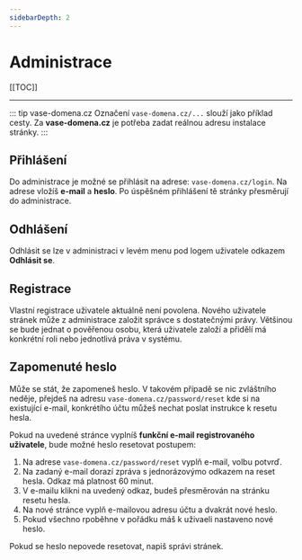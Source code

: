 ```yaml
---
sidebarDepth: 2
---
```


# Administrace


[[TOC]]

---

::: tip vase-domena.cz
Označení `vase-domena.cz/...` slouží jako příklad cesty. Za **vase-domena.cz** je potřeba zadat reálnou adresu instalace stránky.
:::

## Přihlášení

Do administrace je možné se přihlásit na adrese: `vase-domena.cz/login`. Na adrese vložíš **e-mail** a **heslo**. Po úspěšném přihlášení tě stránky přesměrují do administrace.

## Odhlášení
Odhlásit se lze v administraci v levém menu pod logem uživatele odkazem **Odhlásit se**.

## Registrace
Vlastní registrace uživatele aktuálně není povolena. Nového uživatele stránek může z administrace založit správce s dostatečnými právy. Většinou se bude jednat o pověřenou osobu, která uživatele založí a přidělí má konkrétní roli nebo jednotlivá práva v systému.

## Zapomenuté heslo

Může se stát, že zapomeneš heslo. V takovém případě se nic zvláštního neděje, přejdeš na adresu `vase-domena.cz/password/reset` kde si na existující e-mail, konkrétího účtu můžeš nechat poslat instrukce k resetu hesla.

Pokud na uvedené stránce vyplníš **funkční e-mail registrovaného uživatele**, bude možné heslo resetovat
postupem:
1. Na adrese `vase-domena.cz/password/reset` vyplň e-mail, volbu potvrď.
2. Na zadaný e-mail dorazí zpráva s jednorázovýmo odkazem na reset hesla. Odkaz má platnost 60 minut.
3. V e-mailu klikni na uvedený odkaz, budeš přesměrován na stránku resetu hesla.
4. Na nové stránce vyplň e-mailovou adresu účtu a dvakrát nové heslo.
5. Pokud všechno rpoběhne v pořádku máš k uživaeli nastaveno nové heslo.

Pokud se heslo nepovede resetovat, napiš správi stránek.